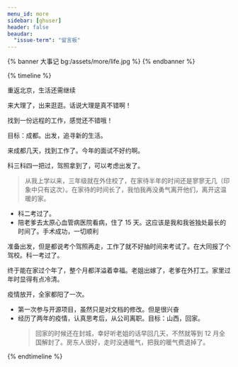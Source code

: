 ```yaml
---
menu_id: more
sidebar: [ghuser]
header: false
beaudar:
  "issue-term": "留言板"
---
```


{% banner 大事记 bg:/assets/more/life.jpg %}
{% endbanner %}

{% timeline %}

<!-- node 2023 年 10 月 -->

重返北京，生活还需继续

<!-- node 2023 年 7 月 -->

来大理了，出来逛逛。话说大理是真不错啊！

找到一份远程的工作，感觉还不错哦！

<!-- node 2023 年 5 月 -->

目标：成都。出发，追寻新的生活。

来成都几天，找到工作了。今年的面试不好约啊。

<!-- node 2023 年 4 月 -->

科三科四一把过，驾照拿到了，可以考虑出发了。

> 从我上学以来，三年级就在外住校了，在家待半年的时间还是寥寥无几（印象中只有这次）。在家待的时间长了，我怕我再没勇气离开他们，离开这温暖的家。

<!-- node 2023 年 3 月 -->

- 科二考过了。
- 陪老爹去太原心血管病医院看病，住了 15 天。这应该是我和我爸独处最长的时间了。手术成功，一切顺利

<!-- node 2023 年 2 月 -->

准备出发，但是都说考个驾照再走，工作了就不好抽时间来考试了。在大同报了个驾校。科一考过了。

<!-- node 2023 年 1 月 -->

终于能在家过个年了，整个月都洋溢着幸福。老姐出嫁了，老爹在外打工。家里过年时显得有点冷清。

<!-- node 2022 年 12 月 -->

疫情放开，全家都阳了一次。

<!-- node 2022 年 11 月 -->

- 第一次参与开源项目，虽然只是对文档的修改。但是很兴奋
- 经历了两年的疫情，认真思考后，从公司离职。目标：山西，回家。
  > 回家的时候还在封城，幸好听老姐的话早回几天，不然就等到 12 月全国解封了。房东人很好，走时没通暖气，把我的暖气费退掉了。

{% endtimeline %}
